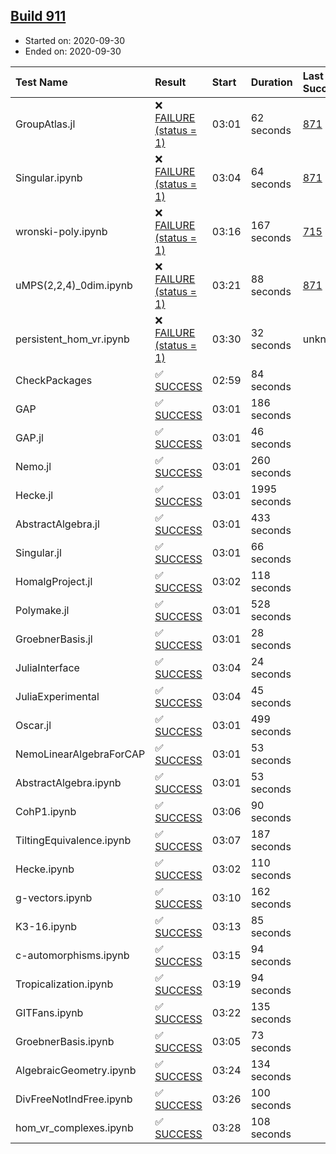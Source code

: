 ## [Build 911](https://oscarci.mathematik.uni-kl.de/job/oscar-stable/911/)

* Started on: 2020-09-30
* Ended on: 2020-09-30

| Test Name    | Result | Start | Duration | Last Success | First Failure |
|:-------------|:-------|:------|:---------|:-------------|:--------------|
| GroupAtlas.jl | ❌ [FAILURE (status = 1)](https://oscarci.mathematik.uni-kl.de/job/oscar-stable/911/artifact/logs/build-911/GroupAtlas.jl.log) | 03:01 | 62 seconds | [871](https://oscarci.mathematik.uni-kl.de/job/oscar-stable/871/) | [872](https://oscarci.mathematik.uni-kl.de/job/oscar-stable/872/) |
| Singular.ipynb | ❌ [FAILURE (status = 1)](https://oscarci.mathematik.uni-kl.de/job/oscar-stable/911/artifact/logs/build-911/Singular.ipynb.log) | 03:04 | 64 seconds | [871](https://oscarci.mathematik.uni-kl.de/job/oscar-stable/871/) | [872](https://oscarci.mathematik.uni-kl.de/job/oscar-stable/872/) |
| wronski-poly.ipynb | ❌ [FAILURE (status = 1)](https://oscarci.mathematik.uni-kl.de/job/oscar-stable/911/artifact/logs/build-911/wronski-poly.ipynb.log) | 03:16 | 167 seconds | [715](https://oscarci.mathematik.uni-kl.de/job/oscar-stable/715/) | [716](https://oscarci.mathematik.uni-kl.de/job/oscar-stable/716/) |
| uMPS(2,2,4)_0dim.ipynb | ❌ [FAILURE (status = 1)](https://oscarci.mathematik.uni-kl.de/job/oscar-stable/911/artifact/logs/build-911/uMPS-2-2-4-_0dim.ipynb.log) | 03:21 | 88 seconds | [871](https://oscarci.mathematik.uni-kl.de/job/oscar-stable/871/) | [872](https://oscarci.mathematik.uni-kl.de/job/oscar-stable/872/) |
| persistent_hom_vr.ipynb | ❌ [FAILURE (status = 1)](https://oscarci.mathematik.uni-kl.de/job/oscar-stable/911/artifact/logs/build-911/persistent_hom_vr.ipynb.log) | 03:30 | 32 seconds | unknown | unknown |
| CheckPackages | ✅ [SUCCESS](https://oscarci.mathematik.uni-kl.de/job/oscar-stable/911/artifact/logs/build-911/CheckPackages.log) | 02:59 | 84 seconds |  |  |
| GAP | ✅ [SUCCESS](https://oscarci.mathematik.uni-kl.de/job/oscar-stable/911/artifact/logs/build-911/GAP.log) | 03:01 | 186 seconds |  |  |
| GAP.jl | ✅ [SUCCESS](https://oscarci.mathematik.uni-kl.de/job/oscar-stable/911/artifact/logs/build-911/GAP.jl.log) | 03:01 | 46 seconds |  |  |
| Nemo.jl | ✅ [SUCCESS](https://oscarci.mathematik.uni-kl.de/job/oscar-stable/911/artifact/logs/build-911/Nemo.jl.log) | 03:01 | 260 seconds |  |  |
| Hecke.jl | ✅ [SUCCESS](https://oscarci.mathematik.uni-kl.de/job/oscar-stable/911/artifact/logs/build-911/Hecke.jl.log) | 03:01 | 1995 seconds |  |  |
| AbstractAlgebra.jl | ✅ [SUCCESS](https://oscarci.mathematik.uni-kl.de/job/oscar-stable/911/artifact/logs/build-911/AbstractAlgebra.jl.log) | 03:01 | 433 seconds |  |  |
| Singular.jl | ✅ [SUCCESS](https://oscarci.mathematik.uni-kl.de/job/oscar-stable/911/artifact/logs/build-911/Singular.jl.log) | 03:01 | 66 seconds |  |  |
| HomalgProject.jl | ✅ [SUCCESS](https://oscarci.mathematik.uni-kl.de/job/oscar-stable/911/artifact/logs/build-911/HomalgProject.jl.log) | 03:02 | 118 seconds |  |  |
| Polymake.jl | ✅ [SUCCESS](https://oscarci.mathematik.uni-kl.de/job/oscar-stable/911/artifact/logs/build-911/Polymake.jl.log) | 03:01 | 528 seconds |  |  |
| GroebnerBasis.jl | ✅ [SUCCESS](https://oscarci.mathematik.uni-kl.de/job/oscar-stable/911/artifact/logs/build-911/GroebnerBasis.jl.log) | 03:01 | 28 seconds |  |  |
| JuliaInterface | ✅ [SUCCESS](https://oscarci.mathematik.uni-kl.de/job/oscar-stable/911/artifact/logs/build-911/JuliaInterface.log) | 03:04 | 24 seconds |  |  |
| JuliaExperimental | ✅ [SUCCESS](https://oscarci.mathematik.uni-kl.de/job/oscar-stable/911/artifact/logs/build-911/JuliaExperimental.log) | 03:04 | 45 seconds |  |  |
| Oscar.jl | ✅ [SUCCESS](https://oscarci.mathematik.uni-kl.de/job/oscar-stable/911/artifact/logs/build-911/Oscar.jl.log) | 03:01 | 499 seconds |  |  |
| NemoLinearAlgebraForCAP | ✅ [SUCCESS](https://oscarci.mathematik.uni-kl.de/job/oscar-stable/911/artifact/logs/build-911/NemoLinearAlgebraForCAP.log) | 03:01 | 53 seconds |  |  |
| AbstractAlgebra.ipynb | ✅ [SUCCESS](https://oscarci.mathematik.uni-kl.de/job/oscar-stable/911/artifact/logs/build-911/AbstractAlgebra.ipynb.log) | 03:01 | 53 seconds |  |  |
| CohP1.ipynb | ✅ [SUCCESS](https://oscarci.mathematik.uni-kl.de/job/oscar-stable/911/artifact/logs/build-911/CohP1.ipynb.log) | 03:06 | 90 seconds |  |  |
| TiltingEquivalence.ipynb | ✅ [SUCCESS](https://oscarci.mathematik.uni-kl.de/job/oscar-stable/911/artifact/logs/build-911/TiltingEquivalence.ipynb.log) | 03:07 | 187 seconds |  |  |
| Hecke.ipynb | ✅ [SUCCESS](https://oscarci.mathematik.uni-kl.de/job/oscar-stable/911/artifact/logs/build-911/Hecke.ipynb.log) | 03:02 | 110 seconds |  |  |
| g-vectors.ipynb | ✅ [SUCCESS](https://oscarci.mathematik.uni-kl.de/job/oscar-stable/911/artifact/logs/build-911/g-vectors.ipynb.log) | 03:10 | 162 seconds |  |  |
| K3-16.ipynb | ✅ [SUCCESS](https://oscarci.mathematik.uni-kl.de/job/oscar-stable/911/artifact/logs/build-911/K3-16.ipynb.log) | 03:13 | 85 seconds |  |  |
| c-automorphisms.ipynb | ✅ [SUCCESS](https://oscarci.mathematik.uni-kl.de/job/oscar-stable/911/artifact/logs/build-911/c-automorphisms.ipynb.log) | 03:15 | 94 seconds |  |  |
| Tropicalization.ipynb | ✅ [SUCCESS](https://oscarci.mathematik.uni-kl.de/job/oscar-stable/911/artifact/logs/build-911/Tropicalization.ipynb.log) | 03:19 | 94 seconds |  |  |
| GITFans.ipynb | ✅ [SUCCESS](https://oscarci.mathematik.uni-kl.de/job/oscar-stable/911/artifact/logs/build-911/GITFans.ipynb.log) | 03:22 | 135 seconds |  |  |
| GroebnerBasis.ipynb | ✅ [SUCCESS](https://oscarci.mathematik.uni-kl.de/job/oscar-stable/911/artifact/logs/build-911/GroebnerBasis.ipynb.log) | 03:05 | 73 seconds |  |  |
| AlgebraicGeometry.ipynb | ✅ [SUCCESS](https://oscarci.mathematik.uni-kl.de/job/oscar-stable/911/artifact/logs/build-911/AlgebraicGeometry.ipynb.log) | 03:24 | 134 seconds |  |  |
| DivFreeNotIndFree.ipynb | ✅ [SUCCESS](https://oscarci.mathematik.uni-kl.de/job/oscar-stable/911/artifact/logs/build-911/DivFreeNotIndFree.ipynb.log) | 03:26 | 100 seconds |  |  |
| hom_vr_complexes.ipynb | ✅ [SUCCESS](https://oscarci.mathematik.uni-kl.de/job/oscar-stable/911/artifact/logs/build-911/hom_vr_complexes.ipynb.log) | 03:28 | 108 seconds |  |  |
